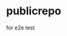 # publicrepo
for e2e test



















































































































































































































































































































































































































































































































































































































































































































































































































































































































































































































































































































































































































































































































































































































































































































































































































































































































































































































































































































































































































































































































































































































































































































































































































































































































































































































































































































































































































































































































































































































































































































































































































































































































































































































































































































